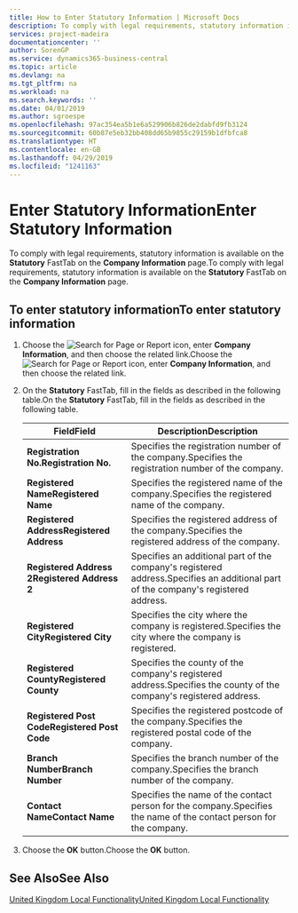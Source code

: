 ```yaml
---
title: How to Enter Statutory Information | Microsoft Docs
description: To comply with legal requirements, statutory information is available on the Statutory FastTab on the Company Information page.
services: project-madeira
documentationcenter: ''
author: SorenGP
ms.service: dynamics365-business-central
ms.topic: article
ms.devlang: na
ms.tgt_pltfrm: na
ms.workload: na
ms.search.keywords: ''
ms.date: 04/01/2019
ms.author: sgroespe
ms.openlocfilehash: 97ac354ea5b1e6a529906b826de2dabfd9fb3124
ms.sourcegitcommit: 60b87e5eb32bb408dd65b9855c29159b1dfbfca8
ms.translationtype: HT
ms.contentlocale: en-GB
ms.lasthandoff: 04/29/2019
ms.locfileid: "1241163"
---
```

# <a name="enter-statutory-information"></a><span data-ttu-id="6de67-103">Enter Statutory Information</span><span class="sxs-lookup"><span data-stu-id="6de67-103">Enter Statutory Information</span></span>
<span data-ttu-id="6de67-104">To comply with legal requirements, statutory information is available on the **Statutory** FastTab on the **Company Information** page.</span><span class="sxs-lookup"><span data-stu-id="6de67-104">To comply with legal requirements, statutory information is available on the **Statutory** FastTab on the **Company Information** page.</span></span>  

## <a name="to-enter-statutory-information"></a><span data-ttu-id="6de67-105">To enter statutory information</span><span class="sxs-lookup"><span data-stu-id="6de67-105">To enter statutory information</span></span>  

1.  <span data-ttu-id="6de67-106">Choose the ![Search for Page or Report](../../media/ui-search/search_small.png "Search for Page or Report icon") icon, enter **Company Information**, and then choose the related link.</span><span class="sxs-lookup"><span data-stu-id="6de67-106">Choose the ![Search for Page or Report](../../media/ui-search/search_small.png "Search for Page or Report icon") icon, enter **Company Information**, and then choose the related link.</span></span>  
2.  <span data-ttu-id="6de67-107">On the **Statutory** FastTab, fill in the fields as described in the following table.</span><span class="sxs-lookup"><span data-stu-id="6de67-107">On the **Statutory** FastTab, fill in the fields as described in the following table.</span></span>  

    |<span data-ttu-id="6de67-108">Field</span><span class="sxs-lookup"><span data-stu-id="6de67-108">Field</span></span>|<span data-ttu-id="6de67-109">Description</span><span class="sxs-lookup"><span data-stu-id="6de67-109">Description</span></span>|  
    |---------------------------------|---------------------------------------|  
    |<span data-ttu-id="6de67-110">**Registration No.**</span><span class="sxs-lookup"><span data-stu-id="6de67-110">**Registration No.**</span></span>|<span data-ttu-id="6de67-111">Specifies the registration number of the company.</span><span class="sxs-lookup"><span data-stu-id="6de67-111">Specifies the registration number of the company.</span></span>|  
    |<span data-ttu-id="6de67-112">**Registered Name**</span><span class="sxs-lookup"><span data-stu-id="6de67-112">**Registered Name**</span></span>|<span data-ttu-id="6de67-113">Specifies the registered name of the company.</span><span class="sxs-lookup"><span data-stu-id="6de67-113">Specifies the registered name of the company.</span></span>|  
    |<span data-ttu-id="6de67-114">**Registered Address**</span><span class="sxs-lookup"><span data-stu-id="6de67-114">**Registered Address**</span></span>|<span data-ttu-id="6de67-115">Specifies the registered address of the company.</span><span class="sxs-lookup"><span data-stu-id="6de67-115">Specifies the registered address of the company.</span></span>|  
    |<span data-ttu-id="6de67-116">**Registered Address 2**</span><span class="sxs-lookup"><span data-stu-id="6de67-116">**Registered Address 2**</span></span>|<span data-ttu-id="6de67-117">Specifies an additional part of the company's registered address.</span><span class="sxs-lookup"><span data-stu-id="6de67-117">Specifies an additional part of the company's registered address.</span></span>|  
    |<span data-ttu-id="6de67-118">**Registered City**</span><span class="sxs-lookup"><span data-stu-id="6de67-118">**Registered City**</span></span>|<span data-ttu-id="6de67-119">Specifies the city where the company is registered.</span><span class="sxs-lookup"><span data-stu-id="6de67-119">Specifies the city where the company is registered.</span></span>|  
    |<span data-ttu-id="6de67-120">**Registered County**</span><span class="sxs-lookup"><span data-stu-id="6de67-120">**Registered County**</span></span>|<span data-ttu-id="6de67-121">Specifies the county of the company's registered address.</span><span class="sxs-lookup"><span data-stu-id="6de67-121">Specifies the county of the company's registered address.</span></span>|  
    |<span data-ttu-id="6de67-122">**Registered Post Code**</span><span class="sxs-lookup"><span data-stu-id="6de67-122">**Registered Post Code**</span></span>|<span data-ttu-id="6de67-123">Specifies the registered postcode of the company.</span><span class="sxs-lookup"><span data-stu-id="6de67-123">Specifies the registered postal code of the company.</span></span>|  
    |<span data-ttu-id="6de67-124">**Branch Number**</span><span class="sxs-lookup"><span data-stu-id="6de67-124">**Branch Number**</span></span>|<span data-ttu-id="6de67-125">Specifies the branch number of the company.</span><span class="sxs-lookup"><span data-stu-id="6de67-125">Specifies the branch number of the company.</span></span>|  
    |<span data-ttu-id="6de67-126">**Contact Name**</span><span class="sxs-lookup"><span data-stu-id="6de67-126">**Contact Name**</span></span>|<span data-ttu-id="6de67-127">Specifies the name of the contact person for the company.</span><span class="sxs-lookup"><span data-stu-id="6de67-127">Specifies the name of the contact person for the company.</span></span>|  

3.  <span data-ttu-id="6de67-128">Choose the **OK** button.</span><span class="sxs-lookup"><span data-stu-id="6de67-128">Choose the **OK** button.</span></span>  

## <a name="see-also"></a><span data-ttu-id="6de67-129">See Also</span><span class="sxs-lookup"><span data-stu-id="6de67-129">See Also</span></span>  
[<span data-ttu-id="6de67-130">United Kingdom Local Functionality</span><span class="sxs-lookup"><span data-stu-id="6de67-130">United Kingdom Local Functionality</span></span>](united-kingdom-local-functionality.md)
